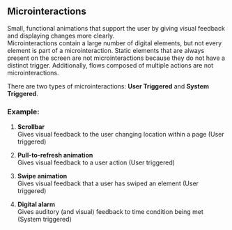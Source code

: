 ## Microinteractions
Small, functional animations that support the user by giving visual feedback and displaying changes more clearly.  
Microinteractions contain a large number of digital elements, but not every element is part of a microinteraction. Static elements that are always present on the screen are not microinteractions because they do not have a distinct trigger. Additionally, flows composed of multiple actions are not microinteractions.

There are two types of microinteractions: **User Triggered** and **System Triggered**.

### Example:

1. **Scrollbar**  
   Gives visual feedback to the user changing location within a page (User triggered)
   
2. **Pull-to-refresh animation**  
   Gives visual feedback to a user action (User triggered)
   
3. **Swipe animation**  
   Gives visual feedback that a user has swiped an element (User triggered)

4. **Digital alarm**  
   Gives auditory (and visual) feedback to time condition being met (System triggered)
